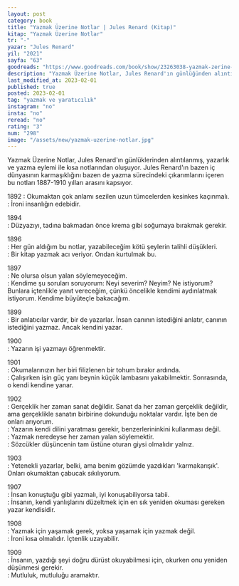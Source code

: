 ```yaml
---
layout: post
category: book
title: "Yazmak Üzerine Notlar | Jules Renard (Kitap)"
kitap: "Yazmak Üzerine Notlar"
tr: "-"
yazar: "Jules Renard"
yil: "2021"
sayfa: "63"
goodreads: "https://www.goodreads.com/book/show/23263038-yazmak-zerine-notlar"
description: "Yazmak Üzerine Notlar, Jules Renard'ın günlüğünden alıntılanmış, yazarlık ve yazma eylemi ile kısa notlarından oluşuyor."
last_modified_at: 2023-02-01
published: true
posted: 2023-02-01
tag: "yazmak ve yaratıcılık"
instagram: "no"
insta: "no"
reread: "no"
rating: "3"
num: "298"
image: "/assets/new/yazmak-uzerine-notlar.jpg"
---
```


Yazmak Üzerine Notlar, Jules Renard'ın günlüklerinden alıntılanmış, yazarlık ve yazma eylemi ile kısa notlarından oluşuyor. Jules Renard'ın bazen iç dünyasının karmaşıklığını bazen de yazma sürecindeki çıkarımlarını içeren bu notları 1887-1910 yılları arasını kapsıyor.

1892
: Okumaktan çok anlamı sezilen uzun tümcelerden kesinkes kaçınmalı.  
: İroni insanlığın edebidir.

1894  
: Düzyazıyı, tadına bakmadan önce krema gibi soğumaya bırakmak gerekir.

1896  
: Her gün aldığım bu notlar, yazabileceğim kötü şeylerin talihli düşükleri.  
: Bir kitap yazmak acı veriyor. Ondan kurtulmak bu.

1897  
: Ne olursa olsun yalan söylemeyeceğim.  
: Kendime şu soruları soruyorum: Neyi severim? Neyim? Ne istiyorum? Bunlara içtenlikle yanıt vereceğim, çünkü öncelikle kendimi aydınlatmak istiyorum. Kendime büyüteçle bakacağım.

1899  
: Bir anlatıcılar vardır, bir de yazarlar. İnsan canının istediğini anlatır, canının istediğini yazmaz. Ancak kendini yazar.

1900  
: Yazarın işi yazmayı öğrenmektir.

1901  
: Okumalarınızın her biri filizlenen bir tohum bırakır ardında.  
: Çalışırken işin güç yanı beynin küçük lambasını yakabilmektir. Sonrasında, o kendi kendine yanar.  

1902  
: Gerçeklik her zaman sanat değildir. Sanat da her zaman gerçeklik değildir, ama gerçeklikle sanatın birbirine dokunduğu noktalar vardır. İşte ben de onları arıyorum.  
: Yazarın kendi dilini yaratması gerekir, benzerlerininkini kullanması değil.  
: Yazmak neredeyse her zaman yalan söylemektir.  
: Sözcükler düşüncenin tam üstüne oturan giysi olmalıdır yalnız.  

1903  
: Yetenekli yazarlar, belki, ama benim gözümde yazdıkları 'karmakarışık'. Onları okumaktan çabucak sıkılıyorum.

1907  
: İnsan konuştuğu gibi yazmalı, iyi konuşabiliyorsa tabii.  
: İnsanın, kendi yanlışlarını düzeltmek için en sık yeniden okuması gereken yazar kendisidir. 

1908  
: Yazmak için yaşamak gerek, yoksa yaşamak için yazmak değil.  
: İroni kısa olmalıdır. İçtenlik uzayabilir.

1909  
: İnsanın, yazdığı şeyi doğru dürüst okuyabilmesi için, okurken onu yeniden düşünmesi gerekir.  
: Mutluluk, mutluluğu aramaktır.

